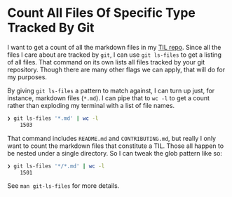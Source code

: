 # Count All Files Of Specific Type Tracked By Git

I want to get a count of all the markdown files in my [TIL
repo](https://github.com/jbranchaud/til). Since all the files I care about are
tracked by `git`, I can use `git ls-files` to get a listing of all files. That
command on its own lists all files tracked by your git repository. Though there
are many other flags we can apply, that will do for my purposes.

By giving `git ls-files` a pattern to match against, I can turn up just, for
instance, markdown files (`*.md`). I can pipe that to `wc -l` to get a count
rather than exploding my terminal with a list of file names.

```bash
❯ git ls-files '*.md' | wc -l
    1503
```

That command includes `README.md` and `CONTRIBUTING.md`, but really I only want
to count the markdown files that constitute a TIL. Those all happen to be
nested under a single directory. So I can tweak the glob pattern like so:

```bash
❯ git ls-files '*/*.md' | wc -l
    1501
```

See `man git-ls-files` for more details.
